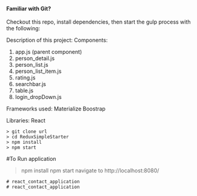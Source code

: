 #### Familiar with Git?
Checkout this repo, install dependencies, then start the gulp process with the following:

Description of this project: 
Components: 
1. app.js (parent component)
2. person_detail.js
3. person_list.js
4. person_list_item.js
5. rating.js
6. searchbar.js
7. table.js
8. login_dropDown.js

Frameworks used: 
Materialize
Boostrap

Libraries: 
React

```
> git clone url
> cd ReduxSimpleStarter
> npm install
> npm start
```
#To Run application
> npm install
> npm start
> navigate to http://localhost:8080/
```
# react_contact_application
# react_contact_application
